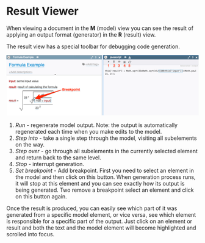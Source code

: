 # Result Viewer

When viewing a document in the **M** (model) view you can see the result of applying an output format (generator) in the **R** (result) view.

The result view has a special toolbar for debugging code generation.

![Debugger](../img/ResultDebugger.png)

1.	*Run* - regenerate model output. Note: the output is automatically regenerated each time when you make edits to the model.
2.	*Step into* - take a single step through the model, visiting all subelements on the way.
3.	*Step over* - go through all subelements in the currently selected element and return back to the same level.
4.	*Stop* - interrupt generation.
5.	*Set breakpoint* - Add breakpoint. First you need to select an element in the model and then click on this button. When generation process runs, it will stop at this element and you can see exactly how its output is being generated. Two remove a breakpoint select an element and click on this button again.

Once the result is produced, you can easily see which part of it was generated from a specific model element, or vice versa, see which element is responsible for a specific part of the output. Just click on an element or result and both the text and the model element will become highlighted and scrolled into focus.
